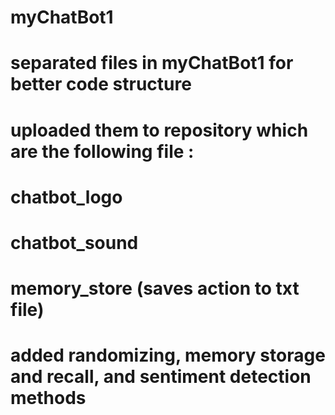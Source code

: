 # myChatBot1
# separated files in myChatBot1 for better code structure
# uploaded them to repository which are the following file :
# chatbot_logo
# chatbot_sound
# memory_store (saves action to txt file)
# added randomizing, memory storage and recall, and sentiment detection methods
